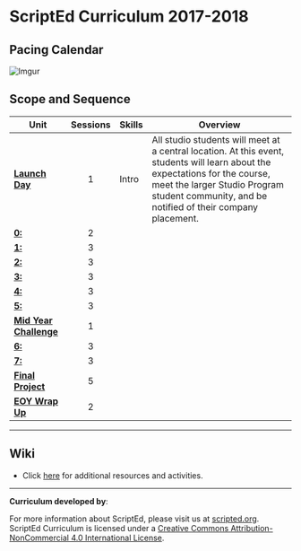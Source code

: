 # ScriptEd Curriculum 2017-2018

## Pacing Calendar
![Imgur](http://i.imgur.com/8LibL1t.png)

## Scope and Sequence

| Unit  | Sessions | Skills | Overview|
|-------|:-------:|------|------|
| [**Launch Day**](units/launch) | 1  | Intro | All studio students will meet at a central location. At this event, students will learn about the expectations for the course, meet the larger Studio Program student community, and be notified of their company placement.|
| [**0:**](units/unit0)| 2 | | |
| [**1:**](units/unit1) | 3 |   | 
| [**2:**](units/unit2) | 3 | |
| [**3:**](units/unit3) | 3 | ||
| [**4:**](units/unit4) | 3 |  |  |
| [**5:**](units/unit5) | 3 |  | |
| [**Mid Year Challenge**](units/midYearChallenge) | 1 |  | |
| [**6:**](units/unit6) | 3 |  |   |
| [**7:**](units/unit7)| 3 | | |
| [**Final Project**](units/9-entrepreneur) | 5 | | |
| [**EOY Wrap Up**](units/midYearChallenge) | 2 | | |

----
## Wiki

* Click [here](https://github.com/ScriptEdcurriculum/curriculum17-18/wiki/2:-Studio) for additional resources and activities.

----
**Curriculum developed by**: 

For more information about ScriptEd, please visit us at [scripted.org](https://www.scripted.org). 
<br>
ScriptEd Curriculum is licensed under a <a rel="license" href="http://creativecommons.org/licenses/by-nc/4.0/">Creative Commons Attribution-NonCommercial 4.0 International License</a>. 
